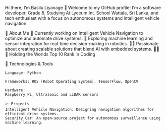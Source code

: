 Hi there, I’m Basilu Liyanage 👋
Welcome to my GitHub profile! I’m a software developer, Grade 8, Studying At Lyceum Int. School Wattala, Sri Lanka, and tech enthusiast with a focus on autonomous systems and intelligent vehicle navigation.

🚀 About Me
🔭 Currently working on Intelligent Vehicle Navigation to optimize and automate drive systems.
🌱 Exploring machine learning and sensor integration for real-time decision-making in robotics.
👨‍💻 Passionate about creating scalable solutions that blend AI with embedded systems.
👨‍💻🌱 Holding the Worlds Top 10 Rank in Coding

🔧 Technologies & Tools

    Language: Python
    
    Frameworks: ROS (Robot Operating System), TensorFlow, OpenCV
    
    Hardware:
    Raspberry Pi, Ultrasonic and LiDAR sensors
    
    📈 Projects
    Intelligent Vehicle Navigation: Designing navigation algorithms for efficient drive systems.
    Security Car: An open-source project for autonomous surveillance using machine learning.

